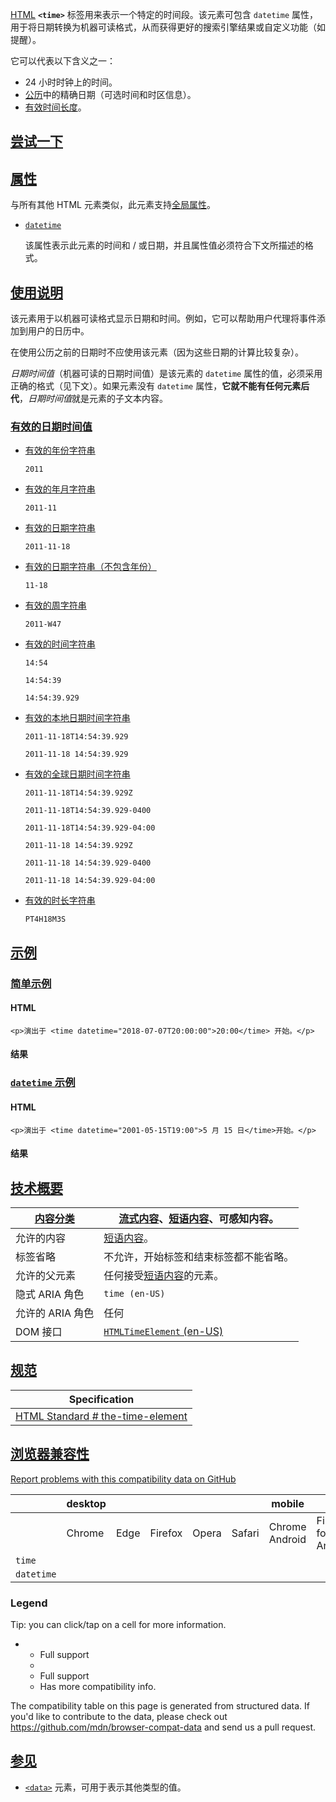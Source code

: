 [HTML](https://developer.mozilla.org/zh-CN/docs/Web/HTML) **`<time>`** 标签用来表示一个特定的时间段。该元素可包含 `datetime` 属性，用于将日期转换为机器可读格式，从而获得更好的搜索引擎结果或自定义功能（如提醒）。

它可以代表以下含义之一：

* 24 小时时钟上的时间。
* [公历](https://zh.wikipedia.org/wiki/%E5%85%AC%E5%8E%86)中的精确日期（可选时间和时区信息）。
* [有效时间长度](https://html.spec.whatwg.org/multipage/common-microsyntaxes.html#valid-duration-string)。

## [尝试一下](#尝试一下)

## [属性](#属性)

与所有其他 HTML 元素类似，此元素支持[全局属性](https://developer.mozilla.org/zh-CN/docs/Web/HTML/Global_attributes)。

* [`datetime`](#datetime)

  该属性表示此元素的时间和 / 或日期，并且属性值必须符合下文所描述的格式。

## [使用说明](#使用说明)

该元素用于以机器可读格式显示日期和时间。例如，它可以帮助用户代理将事件添加到用户的日历中。

在使用公历之前的日期时不应使用该元素（因为这些日期的计算比较复杂）。

*日期时间值*（机器可读的日期时间值）是该元素的 `datetime` 属性的值，必须采用正确的格式（见下文）。如果元素没有 `datetime` 属性，**它就不能有任何元素后代**，*日期时间值*就是元素的子文本内容。

### [有效的日期时间值](#有效的日期时间值)

* [有效的年份字符串](#%E6%9C%89%E6%95%88%E7%9A%84%E5%B9%B4%E4%BB%BD%E5%AD%97%E7%AC%A6%E4%B8%B2)

  `2011`

* [有效的年月字符串](#%E6%9C%89%E6%95%88%E7%9A%84%E5%B9%B4%E6%9C%88%E5%AD%97%E7%AC%A6%E4%B8%B2)

  `2011-11`

* [有效的日期字符串](#%E6%9C%89%E6%95%88%E7%9A%84%E6%97%A5%E6%9C%9F%E5%AD%97%E7%AC%A6%E4%B8%B2)

  `2011-11-18`

* [有效的日期字符串（不包含年份）](#%E6%9C%89%E6%95%88%E7%9A%84%E6%97%A5%E6%9C%9F%E5%AD%97%E7%AC%A6%E4%B8%B2%EF%BC%88%E4%B8%8D%E5%8C%85%E5%90%AB%E5%B9%B4%E4%BB%BD%EF%BC%89)

  `11-18`

* [有效的周字符串](#%E6%9C%89%E6%95%88%E7%9A%84%E5%91%A8%E5%AD%97%E7%AC%A6%E4%B8%B2)

  `2011-W47`

* [有效的时间字符串](#%E6%9C%89%E6%95%88%E7%9A%84%E6%97%B6%E9%97%B4%E5%AD%97%E7%AC%A6%E4%B8%B2)

  `14:54`

  `14:54:39`

  `14:54:39.929`

* [有效的本地日期时间字符串](#%E6%9C%89%E6%95%88%E7%9A%84%E6%9C%AC%E5%9C%B0%E6%97%A5%E6%9C%9F%E6%97%B6%E9%97%B4%E5%AD%97%E7%AC%A6%E4%B8%B2)

  `2011-11-18T14:54:39.929`

  `2011-11-18 14:54:39.929`

* [有效的全球日期时间字符串](#%E6%9C%89%E6%95%88%E7%9A%84%E5%85%A8%E7%90%83%E6%97%A5%E6%9C%9F%E6%97%B6%E9%97%B4%E5%AD%97%E7%AC%A6%E4%B8%B2)

  `2011-11-18T14:54:39.929Z`

  `2011-11-18T14:54:39.929-0400`

  `2011-11-18T14:54:39.929-04:00`

  `2011-11-18 14:54:39.929Z`

  `2011-11-18 14:54:39.929-0400`

  `2011-11-18 14:54:39.929-04:00`

* [有效的时长字符串](#%E6%9C%89%E6%95%88%E7%9A%84%E6%97%B6%E9%95%BF%E5%AD%97%E7%AC%A6%E4%B8%B2)

  `PT4H18M3S`

## [示例](#示例)

### [简单示例](#简单示例)

#### HTML

```
<p>演出于 <time datetime="2018-07-07T20:00:00">20:00</time> 开始。</p>
```

#### 结果

### [`datetime` 示例](#datetime_示例)

#### HTML

```
<p>演出于 <time datetime="2001-05-15T19:00">5 月 15 日</time>开始。</p>
```

#### 结果

## [技术概要](#技术概要)

| [内容分类](https://developer.mozilla.org/zh-CN/docs/Web/HTML/Content_categories) | [流式内容](https://developer.mozilla.org/zh-CN/docs/Web/HTML/Content_categories#%E6%B5%81%E5%BC%8F%E5%86%85%E5%AE%B9)、[短语内容](https://developer.mozilla.org/zh-CN/docs/Web/HTML/Content_categories#%E7%9F%AD%E8%AF%AD%E5%86%85%E5%AE%B9)、可感知内容。 |
| ---------------------------------------------------------------------------- | ------------------------------------------------------------------------------------------------------------------------------------------------------------------------------------------------------------------------------------------ |
| 允许的内容                                                                        | [短语内容](https://developer.mozilla.org/zh-CN/docs/Web/HTML/Content_categories#%E7%9F%AD%E8%AF%AD%E5%86%85%E5%AE%B9)。                                                                                                                         |
| 标签省略                                                                         | 不允许，开始标签和结束标签都不能省略。                                                                                                                                                                                                                        |
| 允许的父元素                                                                       | 任何接受[短语内容](https://developer.mozilla.org/zh-CN/docs/Web/HTML/Content_categories#%E7%9F%AD%E8%AF%AD%E5%86%85%E5%AE%B9)的元素。                                                                                                                  |
| 隐式 ARIA 角色                                                                   | `time (en-US)`                                                                                                                                                                                                                             |
| 允许的 ARIA 角色                                                                  | 任何                                                                                                                                                                                                                                         |
| DOM 接口                                                                       | [`HTMLTimeElement` (en-US)](https://developer.mozilla.org/en-US/docs/Web/API/HTMLTimeElement "Currently only available in English (US)")                                                                                                   |

## [规范](#规范)

| Specification                                                                                                                         |
| ------------------------------------------------------------------------------------------------------------------------------------- |
| [HTML Standard<!-- --> # <!-- -->the-time-element](https://html.spec.whatwg.org/multipage/text-level-semantics.html#the-time-element) |

## [浏览器兼容性](#浏览器兼容性)

[Report problems with this compatibility data on GitHub](https://github.com/mdn/browser-compat-data/issues/new?mdn-url=https%3A%2F%2Fdeveloper.mozilla.org%2Fzh-CN%2Fdocs%2FWeb%2FHTML%2FElement%2Ftime\&metadata=%3C%21--+Do+not+make+changes+below+this+line+--%3E%0A%3Cdetails%3E%0A%3Csummary%3EMDN+page+report+details%3C%2Fsummary%3E%0A%0A*+Query%3A+%60html.elements.time%60%0A*+Report+started%3A+2024-03-02T05%3A55%3A35.029Z%0A%0A%3C%2Fdetails%3E\&title=html.elements.time+-+%3CSUMMARIZE+THE+PROBLEM%3E\&template=data-problem.yml "Report an issue with this compatibility data")

|            | desktop |      |         |       |        | mobile         |                     |               |               |                  |                 |
| ---------- | ------- | ---- | ------- | ----- | ------ | -------------- | ------------------- | ------------- | ------------- | ---------------- | --------------- |
|            | Chrome  | Edge | Firefox | Opera | Safari | Chrome Android | Firefox for Android | Opera Android | Safari on iOS | Samsung Internet | WebView Android |
| `time`     |         |      |         |       |        |                |                     |               |               |                  |                 |
| `datetime` |         |      |         |       |        |                |                     |               |               |                  |                 |

### Legend

Tip: you can click/tap on a cell for more information.

* * Full support
  *

  - Full support
  - Has more compatibility info.

The compatibility table on this page is generated from structured data. If you'd like to contribute to the data, please check out <https://github.com/mdn/browser-compat-data> and send us a pull request.

## [参见](#参见)

* [`<data>`](https://developer.mozilla.org/zh-CN/docs/Web/HTML/Element/data) 元素，可用于表示其他类型的值。

